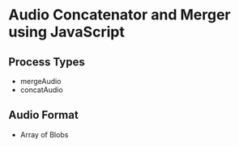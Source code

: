# Audio Concatenator and Merger using JavaScript

## Process Types

* mergeAudio
* concatAudio

## Audio Format

* Array of Blobs